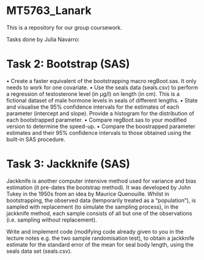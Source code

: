 # MT5763_Lanark
This is a repository for our group coursework.


Tasks done by Julia Navarro: 

# Task 2: Bootstrap (SAS)

• Create a faster equivalent of the bootstrapping macro regBoot.sas. It only needs to work for one
covariate.
• Use the seals data (seals.csv) to perform a regression of testosterone level (in µg/l) on length (in
cm). This is a fictional dataset of male hormone levels in seals of different lengths.
• State and visualise the 95% confidence intervals for the estimates of each parameter (intercept and
slope). Provide a histogram for the distribution of each bootstrapped parameter.
• Compare regBoot.sas to your modified version to determine the speed-up.
• Compare the boostrapped parameter estimates and their 95% confidence intervals to those obtained
using the built-in SAS procedure.


# Task 3: Jackknife (SAS)

Jackknife is another computer intensive method used for variance and bias estimation (it pre-dates the
bootstrap method). It was developed by John Tukey in the 1950s from an idea by Maurice Quenouille. Whilst
in bootstrapping, the observed data (temporarily treated as a “population”), is sampled with replacement
(to simulate the sampling process), in the jackknife method, each sample consists of all but one of the
observations (i.e. sampling without replacement). 

Write and implement code (modifying code already given to you in the lecture notes e.g. the two sample
randomisation test), to obtain a jackknife estimate for the standard error of the mean for seal body length,
using the seals data set (seals.csv).
